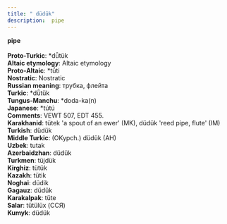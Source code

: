 ```yaml
---
title: " düdük"
description:  pipe
---
```

<strong> pipe</strong><br><br>
<strong>Proto-Turkic</strong>:  *dǖtük<br>
<strong>Altaic etymology</strong>:  Altaic etymology<br>
<strong> Proto-Altaic</strong>:  *tū́ti<br>
<strong>Nostratic</strong>:  Nostratic<br>
<strong>Russian meaning</strong>:  трубка, флейта<br>
<strong>Turkic</strong>:  *dǖtük<br>
<strong>Tungus-Manchu</strong>:  *doda-ka(n)<br>
<strong>Japanese</strong>:  *tútú<br>
<strong>Comments</strong>:  VEWT 507, EDT 455.<br>
<strong>Karakhanid</strong>:  tütek 'a spout of an ewer' (MK), düdük 'reed pipe, flute' (IM)<br>
<strong>Turkish</strong>:  düdük<br>
<strong>Middle Turkic</strong>:  (OKypch.) düdük (AH)<br>
<strong>Uzbek</strong>:  tutak<br>
<strong>Azerbaidzhan</strong>:  düdük<br>
<strong>Turkmen</strong>:  tüjdük<br>
<strong>Kirghiz</strong>:  tütük<br>
<strong>Kazakh</strong>:  tütik<br>
<strong>Noghai</strong>:  düdik<br>
<strong>Gagauz</strong>:  düdük<br>
<strong>Karakalpak</strong>:  tüte<br>
<strong>Salar</strong>:  tütülüx (ССЯ)<br>
<strong>Kumyk</strong>:  düdük<br>


